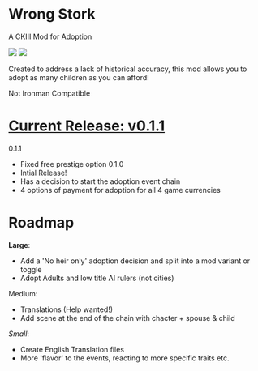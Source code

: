# Wrong Stork
A CKIII Mod for Adoption

![](https://img.shields.io/badge/ironman-no-critical) ![](https://img.shields.io/badge/license-GPL%203.0-green)

Created to address a lack of historical accuracy, this mod allows you to adopt as many children as you can afford!

Not Ironman Compatible

# [Current Release: v0.1.1](https://github.com/Synthbot/wrong-stork/releases)

0.1.1
- Fixed free prestige option
0.1.0
- Intial Release!
- Has a decision to start the adoption event chain
- 4 options of payment for adoption for all 4 game currencies

# Roadmap
**Large**:
- Add a 'No heir only' adoption decision and split into a mod variant or toggle
- Adopt Adults and low title AI rulers (not cities)

Medium:
- Translations (Help wanted!)
- Add scene at the end of the chain with chacter + spouse & child

*Small*:
- Create English Translation files
- More 'flavor' to the events, reacting to more specific traits etc.